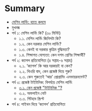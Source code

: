 # Summary

* [মেশিন লার্নিং: হাতে কলমে](README.md)
* মুখবন্ধ
* পর্ব ১: মেশিন লার্নিং কি? \(৩০ মিনিট\)
  * ১.১. মেশিন লার্নিং জিনিসটা কি?
  * ১.২. কেন দরকার মেশিন লার্নিং?
  * ১.৩. কেনই বা দরকার কৃত্রিম বুদ্ধিমত্তা?
  * ১.৪. শিক্ষাগত যোগ্যতা: কেন দশম শ্রেণির শিক্ষার্থী?
* পর্ব ২: ক্যাগল প্রতিযোগিতা \(৪ সপ্তাহ-৬ সপ্তাহ\)
  * ২.১. ‘ক্যাগল’ কি আর দরকারই বা কেন?
  * ২.২. থিওরি বাদ, কেন প্রজেক্ট দিয়ে শুরু?
  * ২.৩. কেন শুরুতেই ‘আর’ প্রোগ্রামিং এনভায়রনমেন্ট?
* পর্ব ৩: প্রজেক্ট টাইটানিক: বিপর্যয়ে মেশিন লার্নিং
  * [৩.১. কেন প্রজেক্ট "টাইটানিক "?](.md)
  * ৩.২. অফলাইন নোট
  * ৩.৩. গিটহাব স্ক্রিপ্ট
* পর্ব ৪: পাইথন দিয়ে ‘ক্যাগল’ প্রতিযোগিতা

